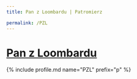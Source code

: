 ```yaml
---
title: Pan z Loombardu | Patromierz

permalink: /PZL
---
```


# [Pan z Loombardu](https://patronite.pl/PZL)

{% include profile.md name="PZL" prefix="p" %}

